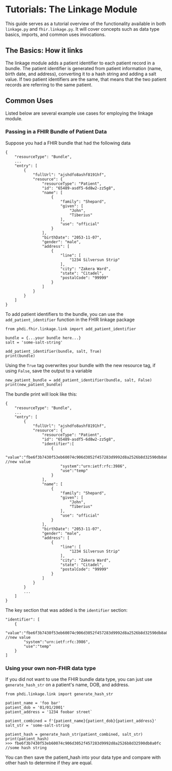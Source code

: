 # Tutorials: The Linkage Module

This guide serves as a tutorial overview of the functionality available in both `linkage.py` and `fhir.linkage.py`. It will cover concepts such as data type basics, imports, and common uses invocations.

## The Basics: How it links

The linkage module adds a patient identifier to each patient record in a bundle. The patient identifier is generated from patient information (name, birth date, and address), converting it to a hash string and adding a salt value. If two patient identifiers are the same, that means that the two patient records are referring to the same patient. 

## Common Uses
Listed below are several example use cases for employing the linkage module.

### Passing in a FHIR Bundle of Patient Data
Suppose you had a FHIR bundle that had the following data

```
{
    "resourceType": "Bundle",
    ...
    "entry": [
        {
            "fullUrl": "ajshdfo8ashf8191hf",
            "resource": {
                "resourceType": "Patient",
                "id": "65489-asdf5-6d8w2-zz5g8",
                "name": [
                    {
                        "family": "Shepard",
                        "given": [
                            "John",
                            "Tiberius"
                        ],
                        "use": "official"
                    }
                ],
                "birthDate": "2053-11-07",
                "gender": "male",
                "address": [
                    {
                        "line": [
                            "1234 Silversun Strip"
                        ],
                        "city": "Zakera Ward",
                        "state": "Citadel",
                        "postalCode": "99999"
                    }
                ]
            }
        }
    ]
}
```

To add patient identifiers to the bundle, you can use the `add_patient_identifier` function in the FHIR linkage package

```
from phdi.fhir.linkage.link import add_patient_identifier

bundle = {...your bundle here...}
salt = 'some-salt-string'

add_patient_identifier(bundle, salt, True)
print(bundle)
```

Using the `True` tag overwrites your bundle with the new resource tag, if using `False`, save the output to a variable
```
new_patient_bundle = add_patient_identifier(bundle, salt, False)
print(new_patient_bundle)
```

The bundle print will look like this:
```
{
    "resourceType": "Bundle",
    ...
    "entry": [
        {
            "fullUrl": "ajshdfo8ashf8191hf",
            "resource": {
                "resourceType": "Patient",
                "id": "65489-asdf5-6d8w2-zz5g8",
                "identifier":[
                    {
                        "value":"fbe6f3b7430f53eb60074c906d3052f457283d9992d8a2526b8d32590db8a0fc", //new value
                        "system":"urn:ietf:rfc:3986",
                        "use":"temp"
                    }
                ],
                "name": [
                    {
                        "family": "Shepard",
                        "given": [
                            "John",
                            "Tiberius"
                        ],
                        "use": "official"
                    }
                ],
                "birthDate": "2053-11-07",
                "gender": "male",
                "address": [
                    {
                        "line": [
                            "1234 Silversun Strip"
                        ],
                        "city": "Zakera Ward",
                        "state": "Citadel",
                        "postalCode": "99999"
                    }
                ]
            }
        }
        ...
    ]
}
```

The key section that was added is the `identifier` section: 
```
"identifier": [
    {
        "value":"fbe6f3b7430f53eb60074c906d3052f457283d9992d8a2526b8d32590db8a0fc", //new value
        "system":"urn:ietf:rfc:3986",
        "use":"temp"
    }
]
```

### Using your own non-FHIR data type 
If you did not want to use the FHIR bundle data type, you can just use `generate_hash_str` on a patient's name, DOB, and address.

```
from phdi.linkage.link import generate_hash_str

patient_name = 'foo bar'
patient_dob = '01/01/2001'
patient_address = '1234 foobar street`

patient_combined = f'{patient_name}{patient_dob}{patient_address}'
salt_str = 'some-salt-string

patient_hash = generate_hash_str(patient_combined, salt_str)
print(patient_hash)
>>> fbe6f3b7430f53eb60074c906d3052f457283d9992d8a2526b8d32590db8a0fc //some hash string
```

You can then save the patient_hash into your data type and compare with other hash to determine if they are equal. 